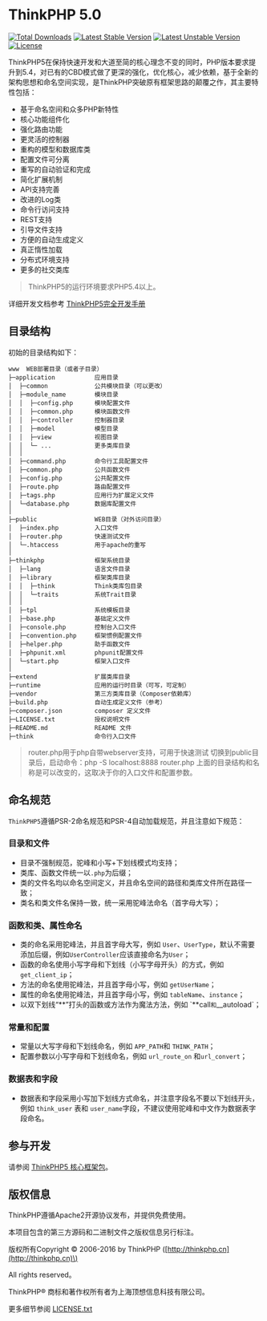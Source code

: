 # ThinkPHP 5.0

[![Total Downloads](https://poser.pugx.org/topthink/think/downloads)](https://packagist.org/packages/topthink/think) [![Latest Stable Version](https://poser.pugx.org/topthink/think/v/stable)](https://packagist.org/packages/topthink/think) [![Latest Unstable Version](https://poser.pugx.org/topthink/think/v/unstable)](https://packagist.org/packages/topthink/think) [![License](https://poser.pugx.org/topthink/think/license)](https://packagist.org/packages/topthink/think)

ThinkPHP5在保持快速开发和大道至简的核心理念不变的同时，PHP版本要求提升到5.4，对已有的CBD模式做了更深的强化，优化核心，减少依赖，基于全新的架构思想和命名空间实现，是ThinkPHP突破原有框架思路的颠覆之作，其主要特性包括：

* 基于命名空间和众多PHP新特性
* 核心功能组件化
* 强化路由功能
* 更灵活的控制器
* 重构的模型和数据库类
* 配置文件可分离
* 重写的自动验证和完成
* 简化扩展机制
* API支持完善
* 改进的Log类
* 命令行访问支持
* REST支持
* 引导文件支持
* 方便的自动生成定义
* 真正惰性加载
* 分布式环境支持
* 更多的社交类库

> ThinkPHP5的运行环境要求PHP5.4以上。

详细开发文档参考 [ThinkPHP5完全开发手册](http://www.kancloud.cn/manual/thinkphp5)

## 目录结构

初始的目录结构如下：

```text
www  WEB部署目录（或者子目录）
├─application           应用目录
│  ├─common             公共模块目录（可以更改）
│  ├─module_name        模块目录
│  │  ├─config.php      模块配置文件
│  │  ├─common.php      模块函数文件
│  │  ├─controller      控制器目录
│  │  ├─model           模型目录
│  │  ├─view            视图目录
│  │  └─ ...            更多类库目录
│  │
│  ├─command.php        命令行工具配置文件
│  ├─common.php         公共函数文件
│  ├─config.php         公共配置文件
│  ├─route.php          路由配置文件
│  ├─tags.php           应用行为扩展定义文件
│  └─database.php       数据库配置文件
│
├─public                WEB目录（对外访问目录）
│  ├─index.php          入口文件
│  ├─router.php         快速测试文件
│  └─.htaccess          用于apache的重写
│
├─thinkphp              框架系统目录
│  ├─lang               语言文件目录
│  ├─library            框架类库目录
│  │  ├─think           Think类库包目录
│  │  └─traits          系统Trait目录
│  │
│  ├─tpl                系统模板目录
│  ├─base.php           基础定义文件
│  ├─console.php        控制台入口文件
│  ├─convention.php     框架惯例配置文件
│  ├─helper.php         助手函数文件
│  ├─phpunit.xml        phpunit配置文件
│  └─start.php          框架入口文件
│
├─extend                扩展类库目录
├─runtime               应用的运行时目录（可写，可定制）
├─vendor                第三方类库目录（Composer依赖库）
├─build.php             自动生成定义文件（参考）
├─composer.json         composer 定义文件
├─LICENSE.txt           授权说明文件
├─README.md             README 文件
├─think                 命令行入口文件
```

> router.php用于php自带webserver支持，可用于快速测试 切换到public目录后，启动命令：php -S localhost:8888 router.php 上面的目录结构和名称是可以改变的，这取决于你的入口文件和配置参数。

## 命名规范

`ThinkPHP5`遵循PSR-2命名规范和PSR-4自动加载规范，并且注意如下规范：

### 目录和文件

* 目录不强制规范，驼峰和小写+下划线模式均支持；
* 类库、函数文件统一以`.php`为后缀；
* 类的文件名均以命名空间定义，并且命名空间的路径和类库文件所在路径一致；
* 类名和类文件名保持一致，统一采用驼峰法命名（首字母大写）；

### 函数和类、属性命名

* 类的命名采用驼峰法，并且首字母大写，例如 `User`、`UserType`，默认不需要添加后缀，例如`UserController`应该直接命名为`User`；
* 函数的命名使用小写字母和下划线（小写字母开头）的方式，例如 `get_client_ip`；
* 方法的命名使用驼峰法，并且首字母小写，例如 `getUserName`；
* 属性的命名使用驼峰法，并且首字母小写，例如 `tableName`、`instance`；
* 以双下划线“**”打头的函数或方法作为魔法方法，例如 \`**call`和`\_\_autoload\`；

### 常量和配置

* 常量以大写字母和下划线命名，例如 `APP_PATH`和 `THINK_PATH`；
* 配置参数以小写字母和下划线命名，例如 `url_route_on` 和`url_convert`；

### 数据表和字段

* 数据表和字段采用小写加下划线方式命名，并注意字段名不要以下划线开头，例如 `think_user` 表和 `user_name`字段，不建议使用驼峰和中文作为数据表字段命名。

## 参与开发

请参阅 [ThinkPHP5 核心框架包](https://github.com/top-think/framework)。

## 版权信息

ThinkPHP遵循Apache2开源协议发布，并提供免费使用。

本项目包含的第三方源码和二进制文件之版权信息另行标注。

版权所有Copyright © 2006-2016 by ThinkPHP \([http://thinkphp.cn](http://thinkphp.cn)\)

All rights reserved。

ThinkPHP® 商标和著作权所有者为上海顶想信息科技有限公司。

更多细节参阅 [LICENSE.txt](https://github.com/itophp/thinkbizim/tree/21ab4c29f88c3cd27f102948b6bb22ff1ef86743/LICENSE.txt)

